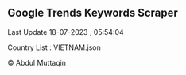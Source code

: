 

## Google Trends Keywords Scraper 
 
Last Update 18-07-2023 , 05:54:04

Country List :
VIETNAM.json



© Abdul Muttaqin 
